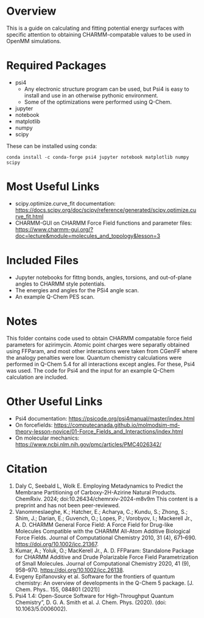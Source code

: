 # Overview

This is a guide on calculating and fitting potential energy surfaces with specific attention to obtaining CHARMM-compatable values to be used in OpenMM simulations.

# Required Packages

* psi4
    * Any electronic structure program can be used, but Psi4 is easy to install and use in an otherwise pythonic environment.
    * Some of the optimizations were performed using Q-Chem.
* jupyter 
* notebook
* matplotlib
* numpy
* scipy

These can be installed using conda:

`conda install -c conda-forge psi4 jupyter notebook matplotlib numpy scipy`

# Most Useful Links

* scipy.optimize.curve_fit documentation: https://docs.scipy.org/doc/scipy/reference/generated/scipy.optimize.curve_fit.html 
* CHARMM-GUI on CHARMM Force Field functions and parameter files: https://www.charmm-gui.org/?doc=lecture&module=molecules_and_topology&lesson=3 

# Included Files

* Jupyter notebooks for fittng bonds, angles, torsions, and out-of-plane angles to CHARMM style potentials.
* The energies and angles for the PSi4 angle scan.
* An example Q-Chem PES scan.


# Notes

This folder contains code used to obtain CHARMM compatable force field parameters for azirimycin. Atomic point charges were separatly obtained using FFParam, and most other interactions were taken from CGenFF where the analogy penalties were low. Quantum chemistry calculations were performed in Q-Chem 5.4 for all interactions except angles. For these, Psi4 was used. The code for Psi4 and the input for an example Q-Chem calculation are included.


# Other Useful Links

* Psi4 documentation: https://psicode.org/psi4manual/master/index.html
* On forcefields: https://computecanada.github.io/molmodsim-md-theory-lesson-novice/01-Force_Fields_and_Interactions/index.html  
* On molecular mechanics: https://www.ncbi.nlm.nih.gov/pmc/articles/PMC4026342/

# Citation

1. Daly C, Seebald L, Wolk E. Employing Metadynamics to Predict the Membrane Partitioning of Carboxy-2H-Azirine Natural Products. ChemRxiv. 2024; doi:10.26434/chemrxiv-2024-m8v9m  This content is a preprint and has not been peer-reviewed.
2. Vanommeslaeghe, K.; Hatcher, E.; Acharya, C.; Kundu, S.; Zhong, S.; Shim, J.; Darian, E.; Guvench, O.; Lopes, P.; Vorobyov, I.; Mackerell Jr., A. D. CHARMM General Force Field: A Force Field for Drug-like Molecules Compatible with the CHARMM All-Atom Additive Biological Force Fields. Journal of Computational Chemistry 2010, 31 (4), 671–690. https://doi.org/10.1002/jcc.21367.
3. Kumar, A.; Yoluk, O.; MacKerell Jr., A. D. FFParam: Standalone Package for CHARMM Additive and Drude Polarizable Force Field Parametrization of Small Molecules. Journal of Computational Chemistry 2020, 41 (9), 958–970. https://doi.org/10.1002/jcc.26138.
4. Evgeny Epifanovsky et al. Software for the frontiers of quantum chemistry: An overview of developments in the Q-Chem 5 package. [J. Chem. Phys.. 155, 084801 (2021)]
5. Psi4 1.4: Open-Source Software for High-Throughput Quantum Chemistry”, D. G. A. Smith et al. J. Chem. Phys. (2020). (doi: 10.1063/5.0006002).
